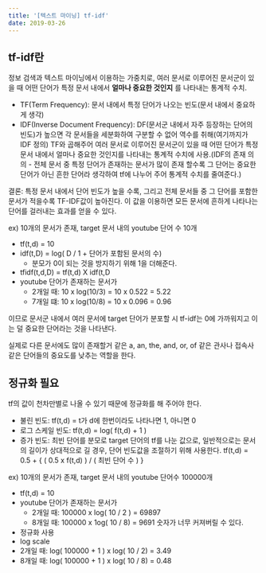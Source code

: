 ```yaml
---
title: '[텍스트 마이닝] tf-idf'
date: 2019-03-26
---
```


## tf-idf란

정보 검색과 텍스트 마이닝에서 이용하는 가중치로, 여러 문서로 이루어진 문서군이 있을 때 어떤 단어가 특정 문서 내에서 **얼마나 중요한 것인지** 를 나타내는 통계적 수치.

- TF(Term Frequency): 문서 내에서 특정 단어가 나오는 빈도(문서 내에서 중요하게 생각)
- IDF(Inverse Document Frequency): DF(문서군 내에서 자주 등장하는 단어의 빈도)가 높으면
각 문서들을 세분화하여 구분할 수 없어 역수를 취해(여기까지가 IDF 정의) TF와 곱해주어 여러 문서로 이루어진 문서군이 있을 때 어떤 단어가 특정 문서 내에서 얼마나 중요한 것인지를 나타내는 통계적 수치에 사용.(IDF의 존재 의의 - 전체 문서 중 특정 단어가 존재하는 문서가 많이 존재 할수록 그 단어는 중요한 단어가 아닌 흔한 단어라 생각하여 tf에 나누어 주어 통계적 수치를 줄여준다.)

결론: 특정 문서 내에서 단어 빈도가 높을 수록, 그리고 전체 문서들 중 그 단어를 포함한 문서가 적을수록 TF-IDF값이 높아진다. 이 값을 이용하면 모든 문서에 흔하게 나타나는 단어를 걸러내는 효과를 얻을 수 있다.


ex) 10개의 문서가 존재, target 문서 내의 youtube 단어 수 10개
  - tf(t,d) = 10
  - idf(t,D) = log( D / 1 + 단어가 포함된 문서의 수)
    - 분모가 0이 되는 것을 방지하기 위해 1을 더해준다.
  - tfidf(t,d,D) = tf(t,d) X idf(t,D
  - youtube 단어가 존재하는 문서가
    - 2개일 때: 10 x log(10/3) = 10 x 0.522 = 5.22
    - 7개일 떄: 10 x log(10/8) = 10 x 0.096 = 0.96

이므로 문서군 내에서 여러 문서에 target 단어가 분포할 시 tf-idf는 0에 가까워지고 이는 덜 중요한 단어라는 것을 나타낸다.

실제로 다른 문서에도 많이 존재할거 같은 a, an, the, and, or, of 같은 관사나 접속사같은 단어들의 중요도를 낮추는 역할을 한다.

## 정규화 필요

tf의 값이 천차만별로 나올 수 있기 때문에 정규화를 해 주어야 한다.

- 불린 빈도: tf(t,d) = t가 d에 한번이라도 나타나면 1, 아니면 0
- 로그 스케일 빈도: tf(t,d) = log( f(t,d) + 1 )
- 증가 빈도: 최빈 단어를 분모로 target 단어의 tf를 나눈 값으로, 일반적으로는 문서의 길이가 상대적으로 길 경우, 단어 빈도값을 조절하기 위해 사용한다. tf(t,d) = 0.5 + { ( 0.5 x f(t,d) ) / ( 최빈 단어 수 ) }

ex) 10개의 문서가 존재, target 문서 내의 youtube 단어수 100000개
- tf(t,d) = 10
- youtube 단어가 존재하는 문서가
  - 2개일 때: 100000 x log( 10 / 2 ) = 69897
  - 8개일 때: 100000 x 1og( 10 / 8) = 9691
숫자가 너무 커져버릴 수 있다.
- 정규화 사용
 - log scale
  - 2개일 때: log( 100000 + 1 ) x log( 10 / 2) = 3.49
  - 8개일 때: log( 100000 + 1 ) x log( 10 / 8) = 0.48
